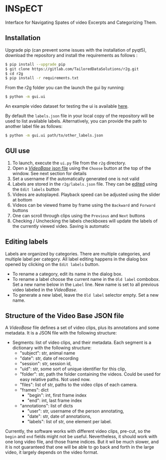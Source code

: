 # INSpECT

Interface for Navigating Spates of video Excerpts and Categorizing Them.

## Installation
Upgrade pip (can prevent some issues with the installation of pyqt5), download the repository and install the requirements as follows :

```bash
$ pip install --upgrade pip
$ git clone https://gitlab.com/TailoredDataSolutions/r2g.git
$ cd r2g
$ pip install -r requirements.txt
```

From the r2g folder you can the launch the gui by running:

```bash
$ python -m gui.ui
```

An example video dataset for testing the ui is available [here](https://drive.google.com/file/d/1QXyP-PK-j5aPQeegqqKgihsdWYlcfDOL/view?usp=sharing).

By default the `labels.json` file in your local copy of the repository will be used to list available labels. Alternatively, you can provide the path to another label file as follows:

```bash
$ python -m gui.ui path/to/other_labels.json
```

## GUI use

1. To launch, execute the `ui.py` file from the `r2g` directory.
2. Open a [_VideoBase_ json file](#video_base) using the `Choose` button at the top of the window. See next section for details
3. Set a username if the automatically generated one is not valid
4. Labels are stored in the `r2g/labels.json` file. They can be [edited](#label_edit) using the `Edit labels` button
5. Videos are autoplayed. Playback speed can be adjusted using the slider at bottom
6. Videos can be viewed frame by frame using the `Backward` and `Forward` buttons
7. One can scroll through clips using the `Previous` and `Next` buttons
8. Checking / Unchecking the labels checkboxes will update the labels of the currently viewed video. Saving is automatic

##  <a name="label_edit"></a> Editing labels

Labels are organized by categories. There are multiple categories, and multiple label per category.
All label editing happens in the dialog box opened by clicking on the `Edit labels` button.
* To rename a category, edit its name in the dialog box.
* To rename a label choose the current name in the `Old label` combobox.
Set a new name below in the `Label` line. New name is set to all previous video labeled in the _VideoBase_.
* To generate a new label, leave the `Old label` selector empty. Set a new name.

##  <a name="video_base"></a> Structure of the Video Base JSON file

A _VideoBase_ file defines a set of video clips, plus its annotations and some metadata.
It is a JSON file with the following structure:
* Segments: list of video clips, and their metadata. Each segment is a dictionary with the following structure:
  * "subject": str, animal name
  * "date": str, date of recording
  * "session": str, session id,
  * "uid": str, some sort of unique identifier for this clip,
  * "folder": str, path the folder containing the videos. Could be used for easy relative paths. Not used now.
  * "files": list of str, paths to the video clips of each camera.
  * "frames": dict
    * "begin": int, first frame index
    * "end": int, last frame index
  * "annotations": list of dicts
    * "user": str, username of the person annotating,
    * "date": str, date of annotations,
    * "labels": list of str, one element per label.

Currently, the software works with different video clips, pre-cut, so the `begin` and `end` fields might not be useful.
Nevertheless, it should work with one long video file, and those frame indices. But it wil be much slower, and it is not guaranteed that one
will be able to go back and forth in the large video, it largely depends on the video format.
